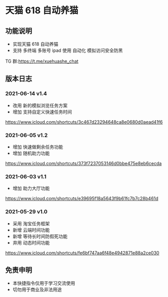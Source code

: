 # 天猫 618 自动养猫

## 功能说明

- 实现天猫 618 自动养猫
- 支持 多终端 多账号 ipad 使用 自动化 模拟访问安全防黑

TG 群:https://t.me/xuehuashe_chat

## 版本日志

### 2021-06-14 v1.4

- 改用 新的模拟浏览任务方案
- 增加 支持自定义快速任务时间

https://www.icloud.com/shortcuts/3c467d23294648ca8e0680d0aead41f6

### 2021-06-05 v1.2

- 增加 快速做剩余任务功能
- 增加 随机助力功能

https://www.icloud.com/shortcuts/373f7237053146d0bbe475e8eb6cecda

### 2021-06-03 v1.1

- 增加 助力大厅功能

https://www.icloud.com/shortcuts/e39695f18a5643f9b61fc7b7c28b461d

### 2021-05-29 v1.0

- 采用 淘宝任务框架
- 新增 云端时间功能
- 新增 等待长时间防假死功能
- 弃用 动态时间功能

https://www.icloud.com/shortcuts/fe6bf747aa6f48e4942871e88a2ce030

## 免责申明

- 本快捷指令仅用于学习交流使用
- 切勿用于商业及非法用途
